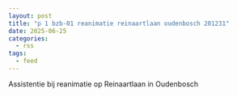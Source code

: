 ```yaml
---
layout: post
title: "p 1 bzb-01 reanimatie reinaartlaan oudenbosch 201231"
date: 2025-06-25
categories: 
  - rss
tags: 
  - feed
---
```


Assistentie bij reanimatie op Reinaartlaan in Oudenbosch
